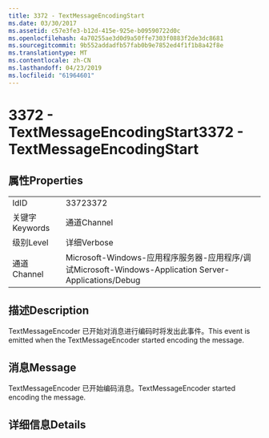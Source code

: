 ```yaml
---
title: 3372 - TextMessageEncodingStart
ms.date: 03/30/2017
ms.assetid: c57e3fe3-b12d-415e-925e-b09590722d0c
ms.openlocfilehash: 4a70255ae3d0d9a50ffe7303f0883f2de3dc8681
ms.sourcegitcommit: 9b552addadfb57fab0b9e7852ed4f1f1b8a42f8e
ms.translationtype: MT
ms.contentlocale: zh-CN
ms.lasthandoff: 04/23/2019
ms.locfileid: "61964601"
---
```

# <a name="3372---textmessageencodingstart"></a><span data-ttu-id="21fad-102">3372 - TextMessageEncodingStart</span><span class="sxs-lookup"><span data-stu-id="21fad-102">3372 - TextMessageEncodingStart</span></span>
## <a name="properties"></a><span data-ttu-id="21fad-103">属性</span><span class="sxs-lookup"><span data-stu-id="21fad-103">Properties</span></span>  
  
|||  
|-|-|  
|<span data-ttu-id="21fad-104">Id</span><span class="sxs-lookup"><span data-stu-id="21fad-104">ID</span></span>|<span data-ttu-id="21fad-105">3372</span><span class="sxs-lookup"><span data-stu-id="21fad-105">3372</span></span>|  
|<span data-ttu-id="21fad-106">关键字</span><span class="sxs-lookup"><span data-stu-id="21fad-106">Keywords</span></span>|<span data-ttu-id="21fad-107">通道</span><span class="sxs-lookup"><span data-stu-id="21fad-107">Channel</span></span>|  
|<span data-ttu-id="21fad-108">级别</span><span class="sxs-lookup"><span data-stu-id="21fad-108">Level</span></span>|<span data-ttu-id="21fad-109">详细</span><span class="sxs-lookup"><span data-stu-id="21fad-109">Verbose</span></span>|  
|<span data-ttu-id="21fad-110">通道</span><span class="sxs-lookup"><span data-stu-id="21fad-110">Channel</span></span>|<span data-ttu-id="21fad-111">Microsoft-Windows-应用程序服务器-应用程序/调试</span><span class="sxs-lookup"><span data-stu-id="21fad-111">Microsoft-Windows-Application Server-Applications/Debug</span></span>|  
  
## <a name="description"></a><span data-ttu-id="21fad-112">描述</span><span class="sxs-lookup"><span data-stu-id="21fad-112">Description</span></span>  
 <span data-ttu-id="21fad-113">TextMessageEncoder 已开始对消息进行编码时将发出此事件。</span><span class="sxs-lookup"><span data-stu-id="21fad-113">This event is emitted when the TextMessageEncoder started encoding the message.</span></span>  
  
## <a name="message"></a><span data-ttu-id="21fad-114">消息</span><span class="sxs-lookup"><span data-stu-id="21fad-114">Message</span></span>  
 <span data-ttu-id="21fad-115">TextMessageEncoder 已开始编码消息。</span><span class="sxs-lookup"><span data-stu-id="21fad-115">TextMessageEncoder started encoding the message.</span></span>  
  
## <a name="details"></a><span data-ttu-id="21fad-116">详细信息</span><span class="sxs-lookup"><span data-stu-id="21fad-116">Details</span></span>

